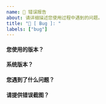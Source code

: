 ```yaml
---
name: 🐛 错误报告
about: 请详细描述您使用过程中遇到的问题。
title: "🐛 [ Bug ]: "
labels: ["bug"]
---
```


<!-- 请在您提交 bug 之前，回答以下这些问题。 -->

#### 您使用的版本？


#### 系统版本？


#### 您遇到了什么问题？


#### 请提供错误截图？
